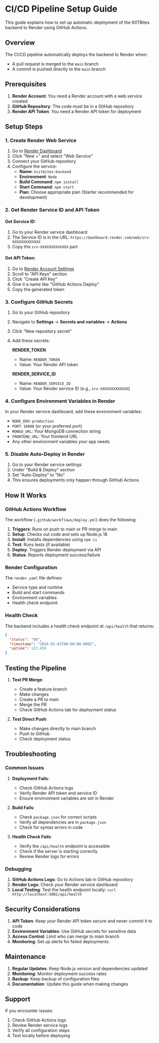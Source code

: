 # CI/CD Pipeline Setup Guide

This guide explains how to set up automatic deployment of the KIITBites backend to Render using GitHub Actions.

## Overview

The CI/CD pipeline automatically deploys the backend to Render when:
- A pull request is merged to the `main` branch
- A commit is pushed directly to the `main` branch

## Prerequisites

1. **Render Account**: You need a Render account with a web service created
2. **GitHub Repository**: The code must be in a GitHub repository
3. **Render API Token**: You need a Render API token for deployment

## Setup Steps

### 1. Create Render Web Service

1. Go to [Render Dashboard](https://dashboard.render.com/)
2. Click "New +" and select "Web Service"
3. Connect your GitHub repository
4. Configure the service:
   - **Name**: `kiitbites-backend`
   - **Environment**: `Node`
   - **Build Command**: `npm install`
   - **Start Command**: `npm start`
   - **Plan**: Choose appropriate plan (Starter recommended for development)

### 2. Get Render Service ID and API Token

#### Get Service ID:
1. Go to your Render service dashboard
2. The Service ID is in the URL: `https://dashboard.render.com/web/srv-XXXXXXXXXXXXX`
3. Copy the `srv-XXXXXXXXXXXXX` part

#### Get API Token:
1. Go to [Render Account Settings](https://dashboard.render.com/account)
2. Scroll to "API Keys" section
3. Click "Create API Key"
4. Give it a name like "GitHub Actions Deploy"
5. Copy the generated token

### 3. Configure GitHub Secrets

1. Go to your GitHub repository
2. Navigate to **Settings** → **Secrets and variables** → **Actions**
3. Click "New repository secret"
4. Add these secrets:

   **RENDER_TOKEN**
   - Name: `RENDER_TOKEN`
   - Value: Your Render API token

   **RENDER_SERVICE_ID**
   - Name: `RENDER_SERVICE_ID`
   - Value: Your Render service ID (e.g., `srv-XXXXXXXXXXXXX`)

### 4. Configure Environment Variables in Render

In your Render service dashboard, add these environment variables:

- `NODE_ENV`: `production`
- `PORT`: `10000` (or your preferred port)
- `MONGO_URL`: Your MongoDB connection string
- `FRONTEND_URL`: Your frontend URL
- Any other environment variables your app needs

### 5. Disable Auto-Deploy in Render

1. Go to your Render service settings
2. Under "Build & Deploy" section
3. Set "Auto-Deploy" to "No"
4. This ensures deployments only happen through GitHub Actions

## How It Works

### GitHub Actions Workflow

The workflow (`.github/workflows/deploy.yml`) does the following:

1. **Triggers**: Runs on push to main or PR merge to main
2. **Setup**: Checks out code and sets up Node.js 18
3. **Install**: Installs dependencies using `npm ci`
4. **Test**: Runs tests (if available)
5. **Deploy**: Triggers Render deployment via API
6. **Status**: Reports deployment success/failure

### Render Configuration

The `render.yaml` file defines:
- Service type and runtime
- Build and start commands
- Environment variables
- Health check endpoint

### Health Check

The backend includes a health check endpoint at `/api/health` that returns:
```json
{
  "status": "OK",
  "timestamp": "2024-01-01T00:00:00.000Z",
  "uptime": 123.456
}
```

## Testing the Pipeline

1. **Test PR Merge**:
   - Create a feature branch
   - Make changes
   - Create a PR to main
   - Merge the PR
   - Check GitHub Actions tab for deployment status

2. **Test Direct Push**:
   - Make changes directly to main branch
   - Push to GitHub
   - Check deployment status

## Troubleshooting

### Common Issues

1. **Deployment Fails**:
   - Check GitHub Actions logs
   - Verify Render API token and service ID
   - Ensure environment variables are set in Render

2. **Build Fails**:
   - Check `package.json` for correct scripts
   - Verify all dependencies are in `package.json`
   - Check for syntax errors in code

3. **Health Check Fails**:
   - Verify the `/api/health` endpoint is accessible
   - Check if the server is starting correctly
   - Review Render logs for errors

### Debugging

1. **GitHub Actions Logs**: Go to Actions tab in GitHub repository
2. **Render Logs**: Check your Render service dashboard
3. **Local Testing**: Test the health endpoint locally: `curl http://localhost:5001/api/health`

## Security Considerations

1. **API Token**: Keep your Render API token secure and never commit it to code
2. **Environment Variables**: Use GitHub secrets for sensitive data
3. **Access Control**: Limit who can merge to main branch
4. **Monitoring**: Set up alerts for failed deployments

## Maintenance

1. **Regular Updates**: Keep Node.js version and dependencies updated
2. **Monitoring**: Monitor deployment success rates
3. **Backup**: Keep backup of configuration files
4. **Documentation**: Update this guide when making changes

## Support

If you encounter issues:
1. Check GitHub Actions logs
2. Review Render service logs
3. Verify all configuration steps
4. Test locally before deploying 